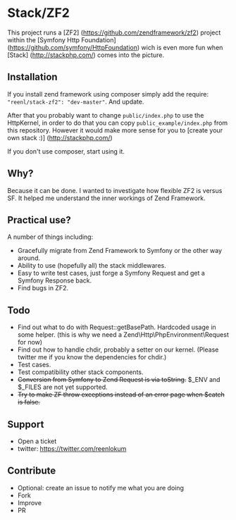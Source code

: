 # Stack/ZF2

This project runs a [ZF2] (https://github.com/zendframework/zf2) project within
the [Symfony Http Foundation] (https://github.com/symfony/HttpFoundation) wich is
even more fun when [Stack] (http://stackphp.com/) comes into the picture.

## Installation

If you install zend framework using composer simply add the require:
`"reenl/stack-zf2": "dev-master"`. And update.

After that you probably want to change `public/index.php` to use the HttpKernel,
in order to do that you can copy `public_example/index.php` from this
repository. However it would make more sense for you to [create your own
stack :)] (http://stackphp.com/)

If you don't use composer, start using it.

## Why?

Because it can be done. I wanted to investigate how flexible ZF2 is versus SF.
It helped me understand the inner workings of Zend Framework.

## Practical use?

A number of things including:
- Gracefully migrate from Zend Framework to Symfony or the other way around.
- Ability to use (hopefully all) the stack middlewares.
- Easy to write test cases, just forge a Symfony Request and get a
  Symfony Response back.
- Find bugs in ZF2.

## Todo

- Find out what to do with Request::getBasePath. Hardcoded usage in some helper.
  (this is why we need a Zend\Http\PhpEnvironment\Request for now)
- Find out how to handle chdir, probably a setter on our kernel.
  (Please twitter me if you know the dependencies for chdir.)
- Test cases.
- Test compatibility other stack components.
- ~~Conversion from Symfony to Zend Request is via toString.~~
  $_ENV and $_FILES are not yet supported.
- ~~Try to make ZF throw exceptions instead of an error page when $catch is false.~~

## Support

- Open a ticket
- twitter: https://twitter.com/reenlokum

## Contribute

- Optional: create an issue to notify me what you are doing
- Fork
- Improve
- PR
